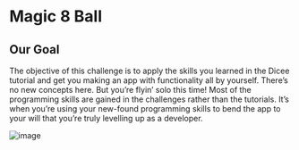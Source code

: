 
# Magic 8 Ball

## Our Goal

The objective of this challenge is to apply the skills you learned in the Dicee tutorial and get you making an app with functionality all by yourself. There’s no new concepts here. But you’re flyin’ solo this time! Most of the programming skills are gained in the challenges rather than the tutorials. It’s when you’re using your new-found programming skills to bend the app to your will that you’re truly levelling up as a developer.


![image](https://github.com/tiagoc0sta/10_ask_ios_udemy/assets/63982700/ea321372-c797-4e11-a24a-8d65d02ed5fb)

